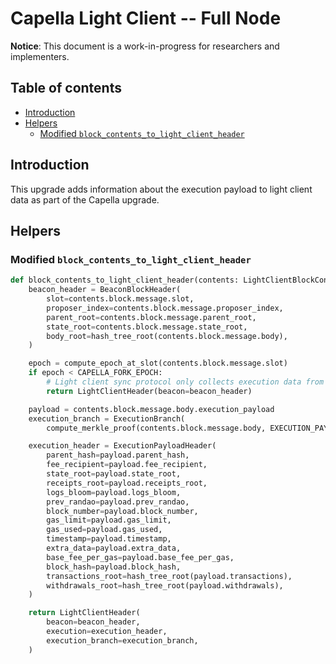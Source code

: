 # Capella Light Client -- Full Node

**Notice**: This document is a work-in-progress for researchers and implementers.

## Table of contents

<!-- TOC -->
<!-- START doctoc generated TOC please keep comment here to allow auto update -->
<!-- DON'T EDIT THIS SECTION, INSTEAD RE-RUN doctoc TO UPDATE -->

- [Introduction](#introduction)
- [Helpers](#helpers)
  - [Modified `block_contents_to_light_client_header`](#modified-block_contents_to_light_client_header)

<!-- END doctoc generated TOC please keep comment here to allow auto update -->
<!-- /TOC -->

## Introduction

This upgrade adds information about the execution payload to light client data as part of the Capella upgrade.

## Helpers

### Modified `block_contents_to_light_client_header`

```python
def block_contents_to_light_client_header(contents: LightClientBlockContents) -> LightClientHeader:
    beacon_header = BeaconBlockHeader(
        slot=contents.block.message.slot,
        proposer_index=contents.block.message.proposer_index,
        parent_root=contents.block.message.parent_root,
        state_root=contents.block.message.state_root,
        body_root=hash_tree_root(contents.block.message.body),
    )

    epoch = compute_epoch_at_slot(contents.block.message.slot)
    if epoch < CAPELLA_FORK_EPOCH:
        # Light client sync protocol only collects execution data from Capella onward
        return LightClientHeader(beacon=beacon_header)

    payload = contents.block.message.body.execution_payload
    execution_branch = ExecutionBranch(
        compute_merkle_proof(contents.block.message.body, EXECUTION_PAYLOAD_GINDEX))

    execution_header = ExecutionPayloadHeader(
        parent_hash=payload.parent_hash,
        fee_recipient=payload.fee_recipient,
        state_root=payload.state_root,
        receipts_root=payload.receipts_root,
        logs_bloom=payload.logs_bloom,
        prev_randao=payload.prev_randao,
        block_number=payload.block_number,
        gas_limit=payload.gas_limit,
        gas_used=payload.gas_used,
        timestamp=payload.timestamp,
        extra_data=payload.extra_data,
        base_fee_per_gas=payload.base_fee_per_gas,
        block_hash=payload.block_hash,
        transactions_root=hash_tree_root(payload.transactions),
        withdrawals_root=hash_tree_root(payload.withdrawals),
    )

    return LightClientHeader(
        beacon=beacon_header,
        execution=execution_header,
        execution_branch=execution_branch,
    )
```
